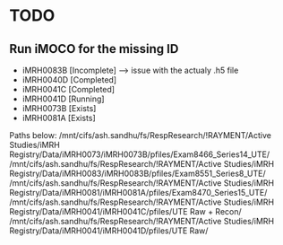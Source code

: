 # TODO 

## Run iMOCO for the missing ID 

- iMRH0083B [Incomplete] --> issue with the actualy .h5 file
- iMRH0040D [Completed]
- iMRH0041C [Completed]
- iMRH0041D [Running]
- iMRH0073B [Exists]
- iMRH0081A [Exists]

Paths below: 
/mnt/cifs/ash.sandhu/fs/RespResearch/!RAYMENT/Active Studies/iMRH Registry/Data/iMRH0073/iMRH0073B/pfiles/Exam8466_Series14_UTE/ 
/mnt/cifs/ash.sandhu/fs/RespResearch/!RAYMENT/Active Studies/iMRH Registry/Data/iMRH0083/iMRH0083B/pfiles/Exam8551_Series8_UTE/
/mnt/cifs/ash.sandhu/fs/RespResearch/!RAYMENT/Active Studies/iMRH Registry/Data/iMRH0081/iMRH0081A/pfiles/Exam8470_Series15_UTE/ 
/mnt/cifs/ash.sandhu/fs/RespResearch/!RAYMENT/Active Studies/iMRH Registry/Data/iMRH0041/iMRH0041C/pfiles/UTE Raw + Recon/ 
/mnt/cifs/ash.sandhu/fs/RespResearch/!RAYMENT/Active Studies/iMRH Registry/Data/iMRH0041/iMRH0041D/pfiles/UTE Raw/ 